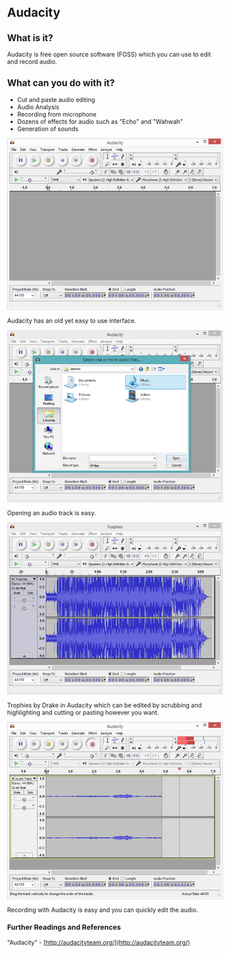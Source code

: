 # Audacity
## What is it?
Audacity is free open source software (FOSS) which you can use to edit and record audio.

## What can you do with it?
* Cut and paste audio editing
* Audio Analysis
* Recording from microphone
* Dozens of effects for audio such as "Echo" and "Wahwah"
* Generation of sounds

![](start.PNG)

Audacity has an old yet easy to use interface.

![](open.PNG)

Opening an audio track is easy.

![](opened.PNG)

Trophies by Drake in Audacity which can be edited by scrubbing and highlighting and cutting or pasting however you want. 

![](record.PNG)

Recording with Audacity is easy and you can quickly edit the audio.

### Further Readings and References
"Audacity" - [http://audacityteam.org/](http://audacityteam.org/)